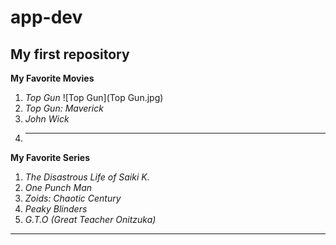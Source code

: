 # app-dev
My first repository
---
**My Favorite Movies**
1. *Top Gun* ![Top Gun](Top Gun.jpg)
2. *Top Gun: Maverick*
3. *John Wick*
4. ---
 **My Favorite Series**
 1. *The Disastrous Life of Saiki K.*
 2. *One Punch Man*
 3. *Zoids: Chaotic Century*
 4. *Peaky Blinders*
 5. *G.T.O (Great Teacher Onitzuka)*
 ---
